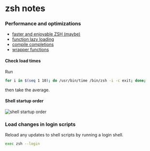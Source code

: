 # zsh notes

### Performance and optimizations

- [faster and enjoyable ZSH (maybe)](https://htr3n.github.io/2018/07/faster-zsh/)
- [function lazy loading](https://zsh.sourceforge.io/Doc/Release/Functions.html#Autoloading-Functions)
- [compile completions](https://github.com/zsh-users/zsh/blob/master/Functions/Misc/zrecompile)
- [wrapper functions](https://peterlyons.com/problog/2018/01/zsh-lazy-loading/)

#### Check load times

Run

```sh
for i in $(seq 1 10); do /usr/bin/time /bin/zsh -i -c exit; done;
```

then take the average.

#### Shell startup order

![shell startup order](https://htr3n.github.io/2018/07/faster-zsh/shell-startup-actual.png)

### Load changes in login scripts

Reload any updates to shell scripts by running a login shell.

```sh
exec zsh --login
```

